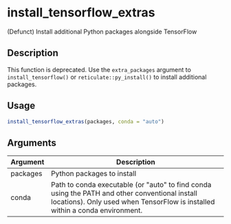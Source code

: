 # install_tensorflow_extras


(Defunct) Install additional Python packages alongside TensorFlow




## Description

This function is deprecated. Use the ``extra_packages`` argument to
``install_tensorflow()`` or ``reticulate::py_install()`` to install additional packages.





## Usage
```r
install_tensorflow_extras(packages, conda = "auto")
```




## Arguments


Argument      |Description
------------- |----------------
packages | Python packages to install
conda | Path to conda executable (or "auto" to find conda using the PATH and other conventional install locations). Only used when TensorFlow is installed within a conda environment.






